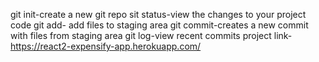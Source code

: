 git init-create a new git repo
sit status-view the changes to your project code
git add- add files to staging area
git commit-creates a new commit with files from staging area
git log-view recent commits
project link-https://react2-expensify-app.herokuapp.com/
